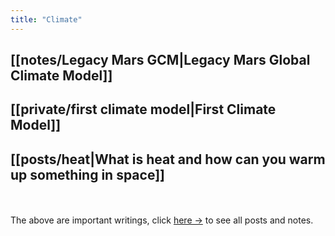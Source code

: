 ```yaml
---
title: "Climate"
---
```

## [[notes/Legacy Mars GCM|Legacy Mars Global Climate Model]]

## [[private/first climate model|First Climate Model]]

## [[posts/heat|What is heat and how can you warm up something in space]]
<br></br>
The above are important writings, click <a href="/quartz/tags/climate">here →</a> to see all posts and notes.


